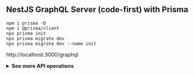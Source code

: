 ## NestJS GraphQL Server (code-first) with Prisma

```
npm i prisma -D
npm i @prisma/client
npx prisma init
npx prisma migrate dev
npx prisma migrate dev --name init
```

http://localhost:3000/graphql

<details><summary><strong>See more API operations</strong></summary>

Get all published posts and their authors:

```
# Get all published posts and their authors
query feed {
  feed {
    id
    title
    content
    published
    author {
      id
      name
      email
    }
  }
}
```

Search for posts that contain a specific string in their title or content:

```
# Search for posts that contain a specific string in their title or content
query feedSearchString {
  feed(searchString: "prisma") {
    id
    title
    content
    published
  }
}
```

Paginate and order the returned posts:

```
# Paginate and order the returned posts
query feedPaginate {
  feed(skip: 2, take: 2, orderBy: { updatedAt: desc }) {
    id
    updatedAt
    title
    content
    published
  }
}
```

Create a new user:

```
#Create a new user
mutation signupUser {
  signupUser(data: { name: "Sarah", email: "sarah@prisma.io" }) {
    id
  }
}
```

Create a new user with profile:

```
# Create a new user with profile
mutation signupUser {
  signupUser(
    data: {
      name: "Sam"
      email: "sam@prisma.io"
      profile: { bio: "Hello World" }
    }
  ) {
    id
    profile {
      id
    }
  }
}
```

Create a new profile for an existing user:

```
# Create a new profile for an existing user
mutation createNewProfile {
  createNewProfile(
    userUniqueInput: { id: 1 }
    profile: { bio: "Hello World" }
  ) {
    id
    bio
  }
}
```

Update the profile of an existing user:

```
# Update the profile of an existing user
mutation updateProfileByUser {
  updateProfileByUser(userUniqueInput: { id: 6 }, profile: { bio: "bio..." }) {
    id
    name
    email
    profile {
      id
      bio
    }
  }
}

```

Update the profile by userId:

```
# Update the profile by userId
mutation updateProfileByUserId {
  updateProfileByUserId(userId: 6, profile: { bio: "Hello Prisma" }) {
    id
    bio
  }
}
```

Get the drafts of a user:

```
# Get the drafts of a user
query draftsByUser {
  draftsByUser(userUniqueInput: { email: "mahmoud@prisma.io" }) {
    id
    title
    content
    published
    author {
      id
      name
      email
    }
  }
}
```

Get all users:

```
# Get all users
query allUsers {
  allUsers {
    id
    name
    email
    profile {
      id
      bio
      userId
    }
    posts {
      id
      title
      content
      published
      viewCount
      createdAt
      updatedAt
    }
  }
}
```

Create a new draft:

```
# Create a new draft
mutation createDraft {
  createDraft(
    data: { title: "Join the Prisma Slack", content: "https://slack.prisma.io" }
    authorEmail: "alice@prisma.io"
  ) {
    id
    viewCount
    published
    author {
      id
      name
    }
  }
}
```

Publish/unpublish an existing post:

```
# Publish/unpublish an existing post
mutation togglePublishPost {
  togglePublishPost(id: 6) {
    id
    published
  }
}
```

Increment the view count of a post:

```
# Increment the view count of a post
mutation incrementPostViewCount {
  incrementPostViewCount(id: 6) {
    id
    viewCount
  }
}
```

Get a single post:

```
# Get a single post
query postById {
  postById(id: 1) {
    id
    title
    content
    published
    author {
      id
      name
    }
  }
}
```

Delete a post:

```
# Delete a post
mutation deletePost {
  deletePost(id: 5) {
    id
  }
}
```

</details>